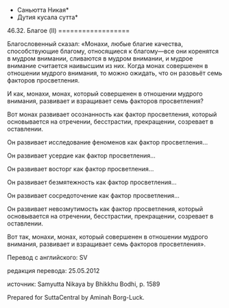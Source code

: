 * Саньютта Никая*
* Дутия кусала сутта*

46\.32\. Благое \(II\)
\=\=\=\=\=\=\=\=\=\=\=\=\=\=\=\=\=\=

Благословенный сказал: «Монахи, любые благие качества, способствующие благому, относящиеся к благому—все они коренятся в мудром внимании, сливаются в мудром внимании, и мудрое внимание считается наивысшим из них\. Когда монах совершенен в отношении мудрого внимания, то можно ожидать, что он разовьёт семь факторов просветления\.

И как, монахи, монах, который совершенен в отношении мудрого внимания, развивает и взращивает семь факторов просветления?

Вот монах развивает осознанность как фактор просветления, который основывается на отречении, бесстрастии, прекращении, созревает в оставлении\.

Он развивает исследование феноменов как фактор просветления…

Он развивает усердие как фактор просветления…

Он развивает восторг как фактор просветления…

Он развивает безмятежность как фактор просветления…

Он развивает сосредоточение как фактор просветления…

Он развивает невозмутимость как фактор просветления, который основывается на отречении, бесстрастии, прекращении, созревает в оставлении\.

Вот так, монахи, монах, который совершенен в отношении мудрого внимания, развивает и взращивает семь факторов просветления»\.

Перевод с английского: SV

редакция перевода: 25\.05\.2012

источник: Samyutta Nikaya by Bhikkhu Bodhi, p\. 1589

Prepared for SuttaCentral by Aminah Borg\-Luck\.